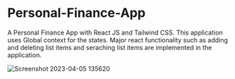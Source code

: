 # Personal-Finance-App

A Personal Finance App with React JS and Tailwind CSS. 
This application uses Global context for the states.
Major react functionality such as adding and deleting list items and seraching list items are implemented in the application.


![Screenshot 2023-04-05 135620](https://user-images.githubusercontent.com/119684255/230028850-b06b4ca1-5c6f-4563-8f1c-7d8716b687c6.png)
